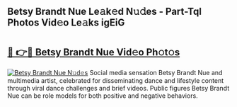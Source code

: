 ## Betsy Brandt Nue Le𝚊k𝚎d N𝚞𝚍es - Part-Tql Photos Vid𝚎o Le𝚊ks igEiG

# <h2><a href="http://fba9lk7.evod.top/?m=Betsy+Brandt+Nue">🔗 👉🔴 Betsy Brandt Nue Vid𝚎o Ph𝚘t𝚘s</a></h2>

[![Betsy Brandt Nue N𝚞d𝚎s](https://i.imgur.com/8V9OHl7.gif)](http://fba9lk7.evod.top/?m=Betsy+Brandt+Nue)
Social media sensation Betsy Brandt Nue and multimedia artist, celebrated for disseminating dance and lifestyle content through viral dance challenges and brief videos. Public figures Betsy Brandt Nue can be role models for both positive and negative behaviors. 
